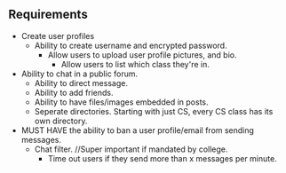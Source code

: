## Requirements
* Create user profiles
    * Ability to create username and encrypted password.
        * Allow users to upload user profile pictures, and bio.
            * Allow users to list which class they're in.
* Ability to chat in a public forum.
    * Ability to direct message.
    * Ability to add friends.
    * Ability to have files/images embedded in posts.
    * Seperate directories. Starting with just CS, every CS class has its own directory.  
* MUST HAVE the ability to ban a user profile/email from sending messages.
   * Chat filter. //Super important if mandated by college.
        * Time out users if they send more than x messages per minute.
